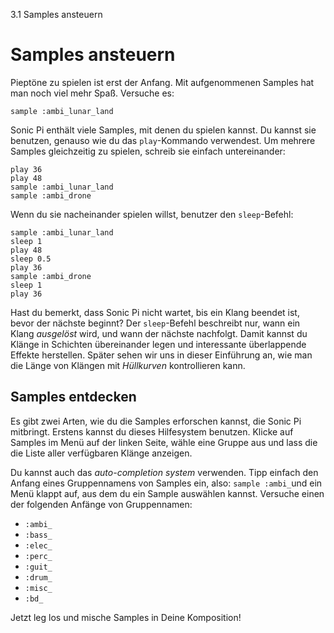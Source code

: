 3.1 Samples ansteuern

# Samples ansteuern

Pieptöne zu spielen ist erst der Anfang. Mit aufgenommenen Samples hat man noch viel mehr Spaß. Versuche es:

```
sample :ambi_lunar_land
```

Sonic Pi enthält viele Samples, mit denen du spielen kannst. Du kannst sie benutzen, genauso wie du das `play`-Kommando verwendest. Um mehrere Samples gleichzeitig zu spielen, schreib sie einfach untereinander:

```
play 36
play 48
sample :ambi_lunar_land
sample :ambi_drone
```

Wenn du sie nacheinander spielen willst, benutzer den `sleep`-Befehl:

```
sample :ambi_lunar_land
sleep 1
play 48
sleep 0.5
play 36
sample :ambi_drone
sleep 1
play 36
```

Hast du bemerkt, dass Sonic Pi nicht wartet, bis ein Klang beendet ist, bevor der nächste beginnt? Der `sleep`-Befehl beschreibt nur, wann ein Klang *ausgelöst* wird, und wann der nächste nachfolgt. Damit kannst du Klänge in Schichten übereinander legen und interessante überlappende Effekte herstellen. Später sehen wir uns in dieser Einführung an, wie man die Länge von Klängen mit *Hüllkurven* kontrollieren kann.

## Samples entdecken

Es gibt zwei Arten, wie du die Samples erforschen kannst, die Sonic Pi mitbringt. Erstens kannst du dieses Hilfesystem benutzen. Klicke auf Samples im Menü auf der linken Seite, wähle eine Gruppe aus und lass die die Liste aller verfügbaren Klänge anzeigen.

Du kannst auch das *auto-completion system* verwenden. Tipp einfach den Anfang eines Gruppennamens von Samples ein, also: `sample :ambi_`und ein Menü klappt auf, aus dem du ein Sample auswählen kannst. Versuche einen der folgenden Anfänge von Gruppennamen:

* `:ambi_` 
* `:bass_`
* `:elec_`
* `:perc_`
* `:guit_`
* `:drum_`
* `:misc_`
* `:bd_`

Jetzt leg los und mische Samples in Deine Komposition!

